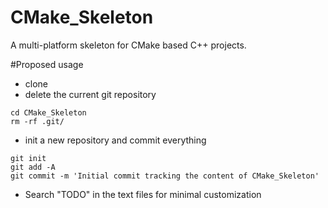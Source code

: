 CMake_Skeleton
==============

A multi-platform skeleton for CMake based C++ projects.

#Proposed usage

* clone
* delete the current git repository
```
cd CMake_Skeleton
rm -rf .git/
```
* init a new repository and commit everything
```
git init
git add -A
git commit -m 'Initial commit tracking the content of CMake_Skeleton'
```

* Search "TODO" in the text files for minimal customization

